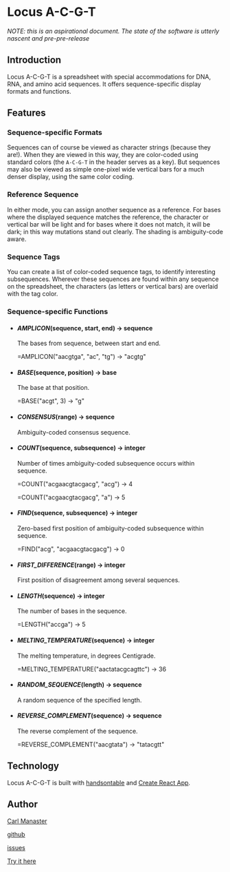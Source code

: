 # Locus A-C-G-T

_NOTE: this is an aspirational document.  The state of the software is utterly nascent and pre-pre-release_

## Introduction

Locus A-C-G-T is a spreadsheet with special accommodations for DNA, RNA, and amino acid sequences.  It offers sequence-specific display formats and functions.

## Features

### Sequence-specific Formats

Sequences can of course be viewed as character strings (because they are!).  When they are viewed in this way, they are color-coded using standard colors (the `A-C-G-T` in the header serves as a key).  But sequences may also be viewed as simple one-pixel wide vertical bars for a much denser display, using the same color coding.

### Reference Sequence

In either mode, you can assign another sequence as a reference.  For bases where the displayed sequence matches the reference, the character or vertical bar will be light and for bases where it does not match, it will be dark; in this way mutations stand out clearly.  The shading is ambiguity-code aware.

### Sequence Tags

You can create a list of color-coded sequence tags, to identify interesting subsequences.  Wherever these sequences are found within any sequence on the spreadsheet, the characters (as letters or vertical bars) are overlaid with the tag color.

### Sequence-specific Functions

* #### *AMPLICON*(sequence, start, end) → sequence

   The bases from sequence, between start and end.

   =AMPLICON("aacgtga", "ac", "tg") → "acgtg"

* #### *BASE*(sequence, position) → base

   The base at that position.

   =BASE("acgt", 3) → "g"

* #### *CONSENSUS*(range) → sequence

   Ambiguity-coded consensus sequence.

* #### *COUNT*(sequence, subsequence) → integer

   Number of times ambiguity-coded subsequence occurs within sequence.

   =COUNT("acgaacgtacgacg", "acg") → 4

   =COUNT("acgaacgtacgacg", "a") → 5

* #### *FIND*(sequence, subsequence) → integer

   Zero-based first position of ambiguity-coded subsequence within sequence.

   =FIND("acg", "acgaacgtacgacg") → 0

* #### *FIRST_DIFFERENCE*(range) → integer

   First position of disagreement among several sequences.

* #### *LENGTH*(sequence) → integer

   The number of bases in the sequence.

   =LENGTH("accga") → 5

* #### *MELTING_TEMPERATURE*(sequence) → integer

   The melting temperature, in degrees Centigrade.

   =MELTING_TEMPERATURE("aactatacgcagttc") → 36

* #### *RANDOM_SEQUENCE*(length) → sequence

   A random sequence of the specified length.

* #### *REVERSE_COMPLEMENT*(sequence) → sequence

   The reverse complement of the sequence.

   =REVERSE_COMPLEMENT("aacgtata") → "tatacgtt"

## Technology

Locus A-C-G-T is built with [handsontable](https://handsontable.com/) and [Create React App](https://github.com/facebookincubator/create-react-app).

## Author

[Carl Manaster](manaster@pobox.com)

[github](https://github.com/carlmanaster)

[issues](https://github.com/carlmanaster/locus-acgt/projects/1)

[Try it here](https://carlmanaster.github.io/locus-acgt/)
